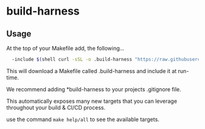 # build-harness

## Usage

At the top of your Makefile add, the following...

```sh
  -include $(shell curl -sSL -o .build-harness "https://raw.githubusercontent.com/blockhenge/build-harness/main/templates/Makefile.build-harness"; echo .build-harness)
```

This will download a Makefile called .build-harness and include it at run-time.

We recommend adding \*build-harness to your projects .gitignore file.

This automatically exposes many new targets that you can leverage throughout your build & CI/CD process.

use the command `make help/all` to see the available targets.
